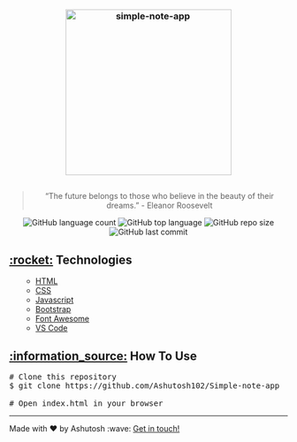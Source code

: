 <div id="readme" class="Box-body readme blob js-code-block-container">
  <article class="markdown-body entry-content p-3 p-md-6" itemprop="text">
    <h3 align="center">
      <img alt="simple-note-app" src="https://user-images.githubusercontent.com/17882257/73674168-affb3e00-468e-11ea-8b1d-409a452bc4ee.png" width="300px" style="max-width:100%;">
    </h3>
    <h2 align="center"></h2>
    <blockquote align="center">“The future belongs to those who believe in the beauty of their dreams.” - Eleanor Roosevelt</blockquote>
    <p align="center">
      <img alt="GitHub language count" src="https://img.shields.io/github/languages/count/Ashutosh102/Simple-note-app">
      <img alt="GitHub top language" src="https://img.shields.io/github/languages/top/Ashutosh102/Simple-note-app">
      <img alt="GitHub repo size" src="https://img.shields.io/github/repo-size/Ashutosh102/Simple-note-app">
      <img alt="GitHub last commit" src="https://img.shields.io/github/last-commit/Ashutosh102/Simple-note-app">
    </p>
    <h2><a class="anchor" aria-hidden="true" href="#rocket-technologies">:rocket:</a> Technologies </h2>
    <ul>
      <ul>
        <li><a href="https://developer.mozilla.org/en-US/docs/Web/HTML" rel="nofollow">HTML</a></li>
        <li><a href="https://developer.mozilla.org/pt-BR/docs/Web/CSS" rel="nofollow">CSS</a></li>
        <li><a href="https://developer.mozilla.org/en-US/docs/Web/JavaScript/Guide" rel="nofollow">Javascript</a></li>
        <li><a href="https://getbootstrap.com/" rel="nofollow">Bootstrap</a></li>
        <li><a href="https://fontawesome.com/" rel="nofollow">Font Awesome</a></li>
        <li><a href="https://code.visualstudio.com/" rel="nofollow">VS Code</a></li>
      </ul>
    </ul>
    <h2><a class="anchor" aria-hidden="true" href="#information_source-how-to-use">:information_source:</a> How To Use </h2>
    <div class="highlight highlight-source-shell"><pre><span class="pl-c"><span class="pl-c">#</span> Clone this repository</span> 
$ git clone https://github.com/Ashutosh102/Simple-note-app <br/>
<span class="pl-c"><span class="pl-c">#</span> Open index.html in your browser</span></pre></div>
    <hr>
<p>Made with ♥ by Ashutosh :wave: <a href="https://www.linkedin.com/in/ashutosh-mohanty-3464a6204" rel="nofollow">Get in touch!</a></p>
</article>
</div>
